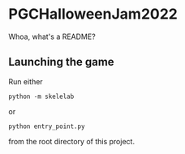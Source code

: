 # PGCHalloweenJam2022


Whoa, what's a README?

## Launching the game
Run either
```
python -m skelelab
```
or
```
python entry_point.py
```
from the root directory of this project.
